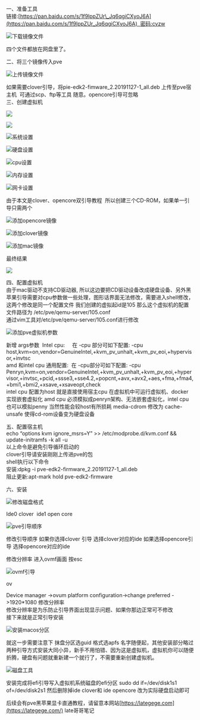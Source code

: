一、准备工具  
链接:[https://pan.baidu.com/s/1f9lppZUr\_Jq6qgiCXyoJ6A](https://pan.baidu.com/s/1f9lppZUr_Jq6qgiCXyoJ6A)  密码:cvzw

![下载镜像文件](https://www.lategege.com/2020/06/image-1024x263.png)

四个文件都放在网盘里了。

二、将三个镜像传入pve

![上传镜像文件](https://www.lategege.com/2020/06/image-2-1024x490.png)

如果需要clover引导，将pie-edk2-fimware\_2.20191127-1\_all.deb 上传至pve宿主机  可通过scp、ftp等工具 随意。opencore引导可忽略  
三、创建虚拟机

![](https://www.lategege.com/2020/06/image-3-1024x750.png)

![](https://www.lategege.com/2020/06/image-5-1024x748.png)

![系统设置](https://www.lategege.com/2020/06/image-1-1024x745.png)

![硬盘设置](https://www.lategege.com/2020/06/image-4-1024x746.png)

![cpu设置](https://www.lategege.com/2020/06/image-6-1024x747.png)

![内存设置](https://www.lategege.com/2020/06/image-7-1024x743.png)

![网卡设置](https://www.lategege.com/2020/06/image-8-1024x744.png)

由于本文是clover、opencore双引导教程  所以创建三个CD-ROM，如果单一引导只需两个

![添加opencore镜像](https://www.lategege.com/2020/06/image-9.png)

![添加clover镜像](https://www.lategege.com/2020/06/image-10.png)

![添加mac镜像](https://www.lategege.com/2020/06/image-11.png)

最终结果

![](https://www.lategege.com/2020/06/image-13-1024x577.png)

四、配置虚拟机  
由于mac驱动不支持CD驱动器, 所以这边要把CD驱动设备改成硬盘设备、另外黑苹果引导需要对cpu参数做一些处理，图形话界面无法修改，需要进入shell修改，这两个修改是同一个配置文件 我们创建的虚拟起id是105 那么这个虚拟机的配置文件路径为 /etc/pve/qemu-server/105.conf  
通过vim工具对/etc/pve/qemu-server/105.conf进行修改

![添加pve虚拟机参数](https://www.lategege.com/2020/06/image-12-1024x217.png)

新增 args参数  Intel cpu:     在 -cpu 部分可如下配置: -cpu host,kvm=on,vendor=GenuineIntel,+kvm\_pv\_unhalt,+kvm\_pv\_eoi,+hypervisor,+invtsc  
amd 和intel cpu 通用配置:  在 -cpu部分可如下配置: -cpu Penryn,kvm=on,vendor=GenuineIntel,+kvm\_pv\_unhalt,+kvm\_pv\_eoi,+hypervisor,+invtsc,+pcid,+ssse3,+sse4.2,+popcnt,+avx,+avx2,+aes,+fma,+fma4,+bmi1,+bmi2,+xsave,+xsaveopt,check  
intel cpu 配置为host 就是直接使用宿主cpu 在虚拟机中可运行虚拟机、docker 实现嵌套虚拟化 amd cpu 必须模拟成penryn架构、无法嵌套虚拟化，intel cpu也可以模拟penny 当然性能会较host有所损耗 media-cdrom 修改为 cache-unsafe 使得cd-rom设备变为硬盘设备

五、配置宿主机  
echo “options kvm ignore\_msrs=Y” >> /etc/modprobe.d/kvm.conf && update-initramfs -k all -u  
以上命令是避免引导循环启动的  
clover引导请安装刚刚上传进pve的包  
shell执行以下命令  
安装:dpkg -i pve-edk2-firmware\_2.20191127-1\_all.deb   
阻止更新:apt-mark hold pve-edk2-firmware 

六、安装

![修改磁盘格式](https://www.lategege.com/2020/06/image-14-1024x499.png)

Ide0 clover  ide1 open core

![pve引导顺序](https://www.lategege.com/2020/06/image-15.png)

修改引导顺序 如果你选择clover 引导 选择clover对应的ide 如果选择opencore引导 选择opencore对应的ide

修改分辨率 进入ovmf画面 按esc 

![ovmf引导](https://www.lategege.com/2020/06/image-16-1024x714.png)

ov

Device manager ->ovum platform configuration->change preferred ->1920\*1080 修改分辨率    
修改分辨率是为乐防止引导界面出现显示问题、如果你那边正常可不修改  
接下来就是正常引导安装

![安装macos分区](https://www.lategege.com/2020/06/image-17-1024x602.png)

就这一步需要注意下 抹盘分区选guid 格式选apfs 名字随便起，其他安装部分略过  
两种引导方式安装大同小异，新手不用怕错、因为这是虚拟机，虚拟机你可以随便折腾，硬盘有问题就重新建一个就行了，不需要重新创建虚拟机。

![磁盘工具](https://www.lategege.com/2020/06/image.jpeg)

安装完成将efi引导写入虚拟机系统磁盘的efi分区 sudo dd if=/dev/disk1s1 of=/dev/disk2s1 然后删除掉ide clover和 ide opencore 改为实际硬盘启动即可

后续会有pve黑苹果显卡直通教程，请留意本网站[https://lategege.com](https://lategege.com/) late哥哥笔记